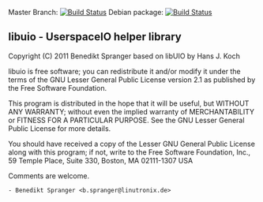 Master Branch: [![Build Status](https://travis-ci.org/bene42/libuio.svg?branch=master)](https://travis-ci.org/bene42/libuio)
Debian package: [![Build Status](https://travis-ci.org/bene42/libuio.svg?branch=debian%2Fsid)](https://travis-ci.org/bene42/libuio)

## libuio - UserspaceIO helper library

Copyright (C) 2011 Benedikt Spranger
based on libUIO by Hans J. Koch

libuio is free software; you can redistribute it and/or modify
it under the terms of the GNU Lesser General Public License version 2.1
as published by the Free Software Foundation.

This program is distributed in the hope that it will be useful,
but WITHOUT ANY WARRANTY; without even the implied warranty of
MERCHANTABILITY or FITNESS FOR A PARTICULAR PURPOSE.  See the
GNU Lesser General Public License for more details.

You should have received a copy of the Lesser GNU General Public License
along with this program; if not, write to the Free Software
Foundation, Inc., 59 Temple Place, Suite 330, Boston, MA  02111-1307  USA

Comments are welcome.

	- Benedikt Spranger <b.spranger@linutronix.de>
